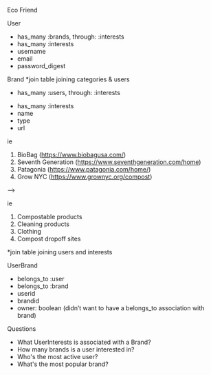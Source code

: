 Eco Friend 

User 
- has_many :brands, through: :interests 
- has_many :interests 
- username 
- email 
- password_digest 

Brand *join table joining categories & users 
- has_many :users, through: :interests
<!-- - belongs_to :user   -->
- has_many :interests 
- name 
- type 
- url 
<!-- or should I add - <shipping> as an attr instead? -->

ie 
1. BioBag (https://www.biobagusa.com/)
2. Seventh Generation (https://www.seventhgeneration.com/home)
3. Patagonia (https://www.patagonia.com/home/)
4. Grow NYC (https://www.grownyc.org/compost) 

<!-- Interest  
- belongs_to :user 
<!-- - belongs_to :brand  -->
<!-- - name  --> -->

ie 
1. Compostable products
2. Cleaning products 
3. Clothing 
4. Compost dropoff sites

*join table joining users and interests

UserBrand
- belongs_to :user 
- belongs_to :brand 
- userid 
- brandid 
- owner: boolean (didn’t want to have a belongs_to association with brand)

Questions
- What UserInterests is associated with a Brand? 
- How many brands is a user interested in?
- Who's the most active user? 
- What's the most popular brand? 


